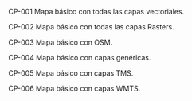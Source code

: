 CP-001
Mapa básico con todas las capas vectoriales.

CP-002
Mapa básico con todas las capas Rasters.

CP-003
Mapa básico con OSM.

CP-004
Mapa básico con capas genéricas.

CP-005
Mapa básico con capas TMS.

CP-006
Mapa básico con capas WMTS.
